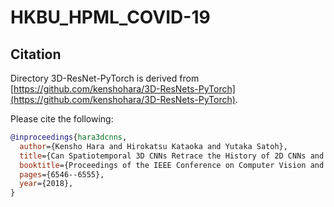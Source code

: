 # HKBU_HPML_COVID-19

## Citation
Directory 3D-ResNet-PyTorch is derived from [https://github.com/kenshohara/3D-ResNets-PyTorch](https://github.com/kenshohara/3D-ResNets-PyTorch).

Please cite the following:
```bibtex
@inproceedings{hara3dcnns,
  author={Kensho Hara and Hirokatsu Kataoka and Yutaka Satoh},
  title={Can Spatiotemporal 3D CNNs Retrace the History of 2D CNNs and ImageNet?},
  booktitle={Proceedings of the IEEE Conference on Computer Vision and Pattern Recognition (CVPR)},
  pages={6546--6555},
  year={2018},
}
```

